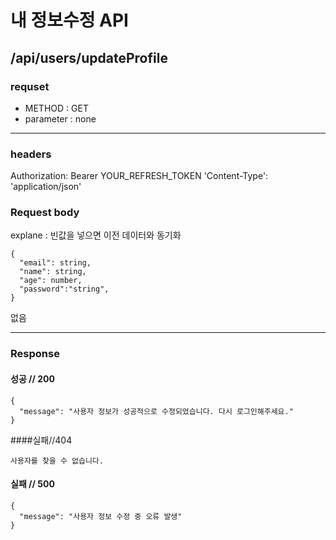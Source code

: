 # 내 정보수정 API

## /api/users/updateProfile

### requset

- METHOD : GET
- parameter : none

---

### headers

Authorization: Bearer YOUR_REFRESH_TOKEN
'Content-Type': 'application/json'

### Request body
explane : 빈값을 넣으면 이전 데이터와 동기화
```
{
  "email": string, 
  "name": string,
  "age": number,
  "password":"string",
}
```

없음

---

### Response

#### 성공 // 200

```
{
  "message": "사용자 정보가 성공적으로 수정되었습니다. 다시 로그인해주세요."
}
```
####실패//404

```
사용자를 찾을 수 없습니다.
```


#### 실패 // 500
```
{
  "message": "사용자 정보 수정 중 오류 발생"
}
```


